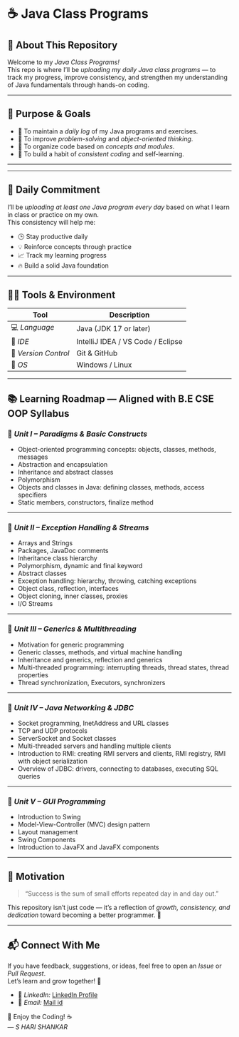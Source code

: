 # ☕ Java Class Programs 

## 🎯 About This Repository

Welcome to my *Java Class Programs!*  
This repo is where I’ll be *uploading my daily Java class programs* — to track my progress, improve consistency, and strengthen my understanding of Java fundamentals through hands-on coding.

---

## 🚀 Purpose & Goals

- 📘 To maintain a *daily log* of my Java programs and exercises.  
- 🧩 To improve *problem-solving* and *object-oriented thinking*.  
- 📂 To organize code based on *concepts and modules*.  
- 💪 To build a habit of *consistent coding* and self-learning.  

---

---

## 🔁 Daily Commitment

I’ll be *uploading at least one Java program every day* based on what I learn in class or practice on my own.  
This consistency will help me:

- 🕒 Stay productive daily  
- 💡 Reinforce concepts through practice  
- 📈 Track my learning progress  
- 🔥 Build a solid Java foundation  

---

## 🧑‍💻 Tools & Environment

| Tool | Description |
|------|--------------|
| 💻 *Language* | Java (JDK 17 or later) |
| 🧠 *IDE* | IntelliJ IDEA / VS Code / Eclipse |
| 🔧 *Version Control* | Git & GitHub |
| 🧱 *OS* | Windows / Linux |

---

## 📚 Learning Roadmap — Aligned with B.E CSE OOP Syllabus

### 🧩 *Unit I – Paradigms & Basic Constructs*
- Object-oriented programming concepts: objects, classes, methods, messages  
- Abstraction and encapsulation  
- Inheritance and abstract classes  
- Polymorphism  
- Objects and classes in Java: defining classes, methods, access specifiers  
- Static members, constructors, finalize method  

---

### 🧩 *Unit II – Exception Handling & Streams*
- Arrays and Strings  
- Packages, JavaDoc comments  
- Inheritance class hierarchy  
- Polymorphism, dynamic and final keyword  
- Abstract classes  
- Exception handling: hierarchy, throwing, catching exceptions  
- Object class, reflection, interfaces  
- Object cloning, inner classes, proxies  
- I/O Streams  

---

### 🧩 *Unit III – Generics & Multithreading*
- Motivation for generic programming  
- Generic classes, methods, and virtual machine handling  
- Inheritance and generics, reflection and generics  
- Multi-threaded programming: interrupting threads, thread states, thread properties  
- Thread synchronization, Executors, synchronizers  

---

### 🧩 *Unit IV – Java Networking & JDBC*
- Socket programming, InetAddress and URL classes  
- TCP and UDP protocols  
- ServerSocket and Socket classes  
- Multi-threaded servers and handling multiple clients  
- Introduction to RMI: creating RMI servers and clients, RMI registry, RMI with object serialization  
- Overview of JDBC: drivers, connecting to databases, executing SQL queries  

---

### 🧩 *Unit V – GUI Programming*
- Introduction to Swing  
- Model-View-Controller (MVC) design pattern  
- Layout management  
- Swing Components  
- Introduction to JavaFX and JavaFX components  

---

## 💬 Motivation

> “Success is the sum of small efforts repeated day in and day out.”

This repository isn’t just code — it’s a reflection of *growth, consistency, and dedication* toward becoming a better programmer. 🌱

---

## 📬 Connect With Me

If you have feedback, suggestions, or ideas, feel free to open an *Issue* or *Pull Request*.  
Let’s learn and grow together! 🚀  

- 🔗 *LinkedIn:* [LinkedIn Profile](https://www.linkedin.com/in/s-hari-shankar-27279732b)  
- 📧 *Email:* [Mail id](hari.240123@cse.ritchennai.edu.in)  

📖 Enjoy the Coding! ☕  
*— S HARI SHANKAR*
